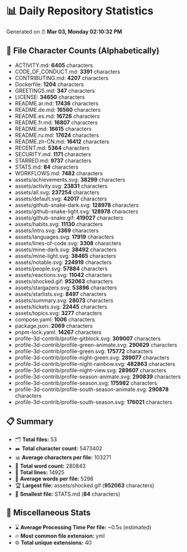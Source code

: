 # 📊 Daily Repository Statistics
Generated on ⏰ **Mar 03, Monday 02:10:32 PM**

## 📂 File Character Counts (Alphabetically)
- ACTIVITY.md: **6405** characters
- CODE_OF_CONDUCT.md: **3391** characters
- CONTRIBUTING.md: **4207** characters
- Dockerfile: **1204** characters
- GREETINGS.md: **347** characters
- LICENSE: **34650** characters
- README.ar.md: **17436** characters
- README.de.md: **16560** characters
- README.es.md: **16726** characters
- README.fr.md: **16807** characters
- README.md: **16615** characters
- README.ru.md: **17624** characters
- README.zh-CN.md: **16412** characters
- RECENT.md: **5364** characters
- SECURITY.md: **1171** characters
- STARRED.md: **9737** characters
- STATS.md: **84** characters
- WORKFLOWS.md: **7482** characters
- assets/achievements.svg: **38299** characters
- assets/activity.svg: **23831** characters
- assets/all.svg: **237254** characters
- assets/default.svg: **42017** characters
- assets/github-snake-dark.svg: **128978** characters
- assets/github-snake-light.svg: **128978** characters
- assets/github-snake.gif: **419027** characters
- assets/habits.svg: **11130** characters
- assets/intro.svg: **3369** characters
- assets/languages.svg: **17919** characters
- assets/lines-of-code.svg: **3308** characters
- assets/mine-dark.svg: **38492** characters
- assets/mine-light.svg: **38465** characters
- assets/notable.svg: **224919** characters
- assets/people.svg: **57884** characters
- assets/reactions.svg: **11042** characters
- assets/shocked.gif: **952063** characters
- assets/stargazers.svg: **53896** characters
- assets/starlists.svg: **8497** characters
- assets/summary.svg: **28073** characters
- assets/tickets.svg: **22445** characters
- assets/topics.svg: **3277** characters
- compose.yaml: **1006** characters
- package.json: **2069** characters
- pnpm-lock.yaml: **14267** characters
- profile-3d-contrib/profile-gitblock.svg: **309007** characters
- profile-3d-contrib/profile-green-animate.svg: **290629** characters
- profile-3d-contrib/profile-green.svg: **175772** characters
- profile-3d-contrib/profile-night-green.svg: **289077** characters
- profile-3d-contrib/profile-night-rainbow.svg: **482863** characters
- profile-3d-contrib/profile-night-view.svg: **289607** characters
- profile-3d-contrib/profile-season-animate.svg: **290839** characters
- profile-3d-contrib/profile-season.svg: **175982** characters
- profile-3d-contrib/profile-south-season-animate.svg: **290878** characters
- profile-3d-contrib/profile-south-season.svg: **176021** characters

## 📋 Summary
- 🗂️ **Total files:** 53
- ✒️ **Total character count:** 5473402
- 📊 **Average characters per file:** 103271
- 📝 **Total word count:** 280843
- 🧾 **Total lines:** 14925
- 📐 **Average words per file:** 5298
- 🏆 **Largest file:** assets/shocked.gif (**952063** characters)
- 🥉 **Smallest file:** STATS.md (**84** characters)

## 🌟 Miscellaneous Stats
- ⌛ **Average Processing Time Per file:** ~0.5s (estimated)
- 🔥 **Most common file extension:** yml
- 🌐 **Total unique extensions:** 40
